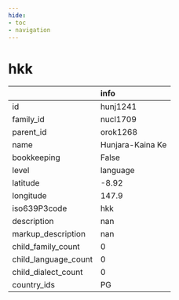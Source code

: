```yaml
---
hide:
- toc
- navigation
---
```

# hkk
|                      | info             |
|:---------------------|:-----------------|
| id                   | hunj1241         |
| family_id            | nucl1709         |
| parent_id            | orok1268         |
| name                 | Hunjara-Kaina Ke |
| bookkeeping          | False            |
| level                | language         |
| latitude             | -8.92            |
| longitude            | 147.9            |
| iso639P3code         | hkk              |
| description          | nan              |
| markup_description   | nan              |
| child_family_count   | 0                |
| child_language_count | 0                |
| child_dialect_count  | 0                |
| country_ids          | PG               |